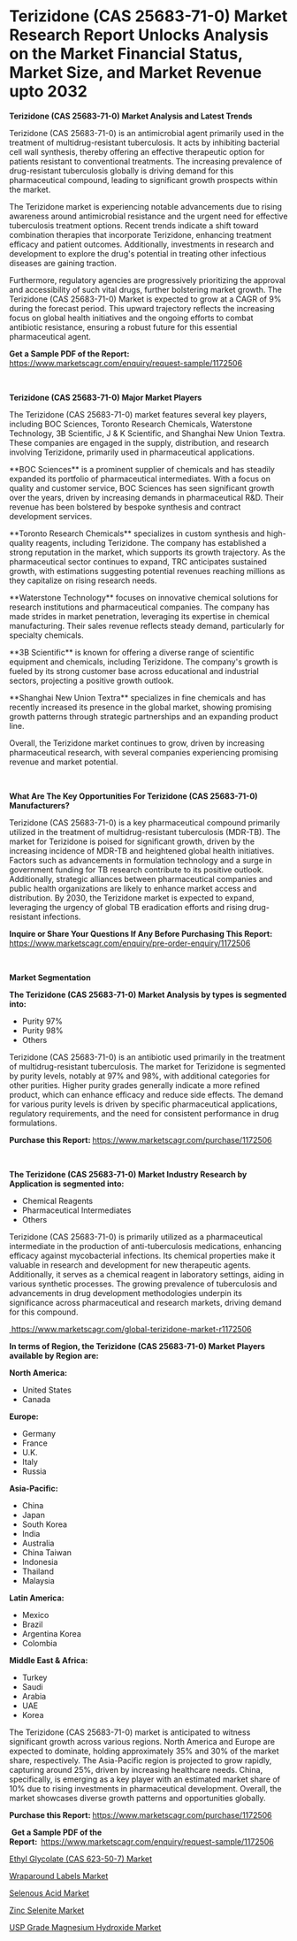<p><h1>Terizidone (CAS 25683-71-0) Market Research Report Unlocks Analysis on the Market Financial Status, Market Size, and Market Revenue upto 2032</h1></p><p><strong>Terizidone (CAS 25683-71-0) Market Analysis and Latest Trends</strong></p>
<p><p>Terizidone (CAS 25683-71-0) is an antimicrobial agent primarily used in the treatment of multidrug-resistant tuberculosis. It acts by inhibiting bacterial cell wall synthesis, thereby offering an effective therapeutic option for patients resistant to conventional treatments. The increasing prevalence of drug-resistant tuberculosis globally is driving demand for this pharmaceutical compound, leading to significant growth prospects within the market.</p><p>The Terizidone market is experiencing notable advancements due to rising awareness around antimicrobial resistance and the urgent need for effective tuberculosis treatment options. Recent trends indicate a shift toward combination therapies that incorporate Terizidone, enhancing treatment efficacy and patient outcomes. Additionally, investments in research and development to explore the drug's potential in treating other infectious diseases are gaining traction.</p><p>Furthermore, regulatory agencies are progressively prioritizing the approval and accessibility of such vital drugs, further bolstering market growth. The Terizidone (CAS 25683-71-0) Market is expected to grow at a CAGR of 9% during the forecast period. This upward trajectory reflects the increasing focus on global health initiatives and the ongoing efforts to combat antibiotic resistance, ensuring a robust future for this essential pharmaceutical agent.</p></p>
<p><strong>Get a Sample PDF of the Report:&nbsp;</strong> <a href="https://www.marketscagr.com/enquiry/request-sample/1172506?utm_campaign=2265&utm_medium=2&utm_source=Github&utm_content=ia&utm_term=02022025&utm_id=terizidone-cas-25683-71-0">https://www.marketscagr.com/enquiry/request-sample/1172506</a></p>
<p>&nbsp;</p>
<p><strong>Terizidone (CAS 25683-71-0) Major Market Players</strong></p>
<p><p>The Terizidone (CAS 25683-71-0) market features several key players, including BOC Sciences, Toronto Research Chemicals, Waterstone Technology, 3B Scientific, J & K Scientific, and Shanghai New Union Textra. These companies are engaged in the supply, distribution, and research involving Terizidone, primarily used in pharmaceutical applications.</p><p>**BOC Sciences** is a prominent supplier of chemicals and has steadily expanded its portfolio of pharmaceutical intermediates. With a focus on quality and customer service, BOC Sciences has seen significant growth over the years, driven by increasing demands in pharmaceutical R&D. Their revenue has been bolstered by bespoke synthesis and contract development services.</p><p>**Toronto Research Chemicals** specializes in custom synthesis and high-quality reagents, including Terizidone. The company has established a strong reputation in the market, which supports its growth trajectory. As the pharmaceutical sector continues to expand, TRC anticipates sustained growth, with estimations suggesting potential revenues reaching millions as they capitalize on rising research needs.</p><p>**Waterstone Technology** focuses on innovative chemical solutions for research institutions and pharmaceutical companies. The company has made strides in market penetration, leveraging its expertise in chemical manufacturing. Their sales revenue reflects steady demand, particularly for specialty chemicals.</p><p>**3B Scientific** is known for offering a diverse range of scientific equipment and chemicals, including Terizidone. The company's growth is fueled by its strong customer base across educational and industrial sectors, projecting a positive growth outlook.</p><p>**Shanghai New Union Textra** specializes in fine chemicals and has recently increased its presence in the global market, showing promising growth patterns through strategic partnerships and an expanding product line.</p><p>Overall, the Terizidone market continues to grow, driven by increasing pharmaceutical research, with several companies experiencing promising revenue and market potential.</p></p>
<p>&nbsp;</p>
<p><strong>What Are The Key Opportunities For Terizidone (CAS 25683-71-0) Manufacturers?</strong></p>
<p><p>Terizidone (CAS 25683-71-0) is a key pharmaceutical compound primarily utilized in the treatment of multidrug-resistant tuberculosis (MDR-TB). The market for Terizidone is poised for significant growth, driven by the increasing incidence of MDR-TB and heightened global health initiatives. Factors such as advancements in formulation technology and a surge in government funding for TB research contribute to its positive outlook. Additionally, strategic alliances between pharmaceutical companies and public health organizations are likely to enhance market access and distribution. By 2030, the Terizidone market is expected to expand, leveraging the urgency of global TB eradication efforts and rising drug-resistant infections.</p></p>
<p><strong>Inquire or Share Your Questions If Any Before Purchasing This Report:</strong> <a href="https://www.marketscagr.com/enquiry/pre-order-enquiry/1172506?utm_campaign=2265&utm_medium=2&utm_source=Github&utm_content=ia&utm_term=02022025&utm_id=terizidone-cas-25683-71-0">https://www.marketscagr.com/enquiry/pre-order-enquiry/1172506</a></p>
<p>&nbsp;</p>
<p><strong>Market Segmentation</strong></p>
<p><strong>The Terizidone (CAS 25683-71-0) Market Analysis by types is segmented into:</strong></p>
<p><ul><li>Purity 97%</li><li>Purity 98%</li><li>Others</li></ul></p>
<p><p>Terizidone (CAS 25683-71-0) is an antibiotic used primarily in the treatment of multidrug-resistant tuberculosis. The market for Terizidone is segmented by purity levels, notably at 97% and 98%, with additional categories for other purities. Higher purity grades generally indicate a more refined product, which can enhance efficacy and reduce side effects. The demand for various purity levels is driven by specific pharmaceutical applications, regulatory requirements, and the need for consistent performance in drug formulations.</p></p>
<p><strong>Purchase this Report:&nbsp;</strong><a href="https://www.marketscagr.com/purchase/1172506?utm_campaign=2265&utm_medium=2&utm_source=Github&utm_content=ia&utm_term=02022025&utm_id=terizidone-cas-25683-71-0">https://www.marketscagr.com/purchase/1172506</a></p>
<p>&nbsp;</p>
<p><strong>The Terizidone (CAS 25683-71-0) Market Industry Research by Application is segmented into:</strong></p>
<p><ul><li>Chemical Reagents</li><li>Pharmaceutical Intermediates</li><li>Others</li></ul></p>
<p><p>Terizidone (CAS 25683-71-0) is primarily utilized as a pharmaceutical intermediate in the production of anti-tuberculosis medications, enhancing efficacy against mycobacterial infections. Its chemical properties make it valuable in research and development for new therapeutic agents. Additionally, it serves as a chemical reagent in laboratory settings, aiding in various synthetic processes. The growing prevalence of tuberculosis and advancements in drug development methodologies underpin its significance across pharmaceutical and research markets, driving demand for this compound.</p></p>
<p><a href="https://www.marketscagr.com/global-terizidone-market-r1172506?utm_campaign=2265&utm_medium=2&utm_source=Github&utm_content=ia&utm_term=02022025&utm_id=terizidone-cas-25683-71-0">&nbsp;https://www.marketscagr.com/global-terizidone-market-r1172506</a></p>
<p><strong>In terms of Region, the Terizidone (CAS 25683-71-0) Market Players available by Region are:</strong></p>
<p>
    <p> <strong> North America: </strong>
        <ul>
            <li>United States</li>
            <li>Canada</li>
        </ul>
        </p> 
    <p> <strong> Europe: </strong>
        <ul>
            <li>Germany</li>
            <li>France</li>
            <li>U.K.</li>
            <li>Italy</li>
            <li>Russia</li>
        </ul>
        </p> 
    <p> <strong> Asia-Pacific: </strong>
        <ul>
            <li>China</li>
            <li>Japan</li>
            <li>South Korea</li>
            <li>India</li>
            <li>Australia</li>
            <li>China Taiwan</li>
            <li>Indonesia</li>
            <li>Thailand</li>
            <li>Malaysia</li>
        </ul>
        </p> 
    <p> <strong> Latin America: </strong>
        <ul>
            <li>Mexico</li>
            <li>Brazil</li>
            <li>Argentina Korea</li>
            <li>Colombia</li>
        </ul>
        </p> 
    <p> <strong> Middle East & Africa: </strong>
        <ul>
            <li>Turkey</li>
            <li>Saudi</li>
            <li>Arabia</li>
            <li>UAE</li>
            <li>Korea</li>
        </ul>
    </p>
    </p>
<p><p>The Terizidone (CAS 25683-71-0) market is anticipated to witness significant growth across various regions. North America and Europe are expected to dominate, holding approximately 35% and 30% of the market share, respectively. The Asia-Pacific region is projected to grow rapidly, capturing around 25%, driven by increasing healthcare needs. China, specifically, is emerging as a key player with an estimated market share of 10% due to rising investments in pharmaceutical development. Overall, the market showcases diverse growth patterns and opportunities globally.</p></p>
<p><strong>Purchase this Report: </strong><a href="https://www.marketscagr.com/purchase/1172506?utm_campaign=2265&utm_medium=2&utm_source=Github&utm_content=ia&utm_term=02022025&utm_id=terizidone-cas-25683-71-0">https://www.marketscagr.com/purchase/1172506</a></p>
<p>&nbsp;<strong>Get a Sample PDF of the Report:&nbsp;&nbsp;</strong><a href="https://www.marketscagr.com/enquiry/request-sample/1172506?utm_campaign=2265&utm_medium=2&utm_source=Github&utm_content=ia&utm_term=02022025&utm_id=terizidone-cas-25683-71-0">https://www.marketscagr.com/enquiry/request-sample/1172506</a></p>
<p><strong></strong></p>
<p><p><a href="https://github.com/krinerstormy331/Market-Research-Report-List-1/blob/main/ethyl-glycolate-cas-623-50-7-market.md?utm_campaign=2265&utm_medium=2&utm_source=Github&utm_content=ia&utm_term=02022025&utm_id=terizidone-cas-25683-71-0">Ethyl Glycolate (CAS 623-50-7) Market</a></p><p><a href="https://www.linkedin.com/pulse/in-depth-review-wraparound-labels-market-size-segmentation-xubsc?utm_campaign=2265&utm_medium=2&utm_source=Github&utm_content=ia&utm_term=02022025&utm_id=terizidone-cas-25683-71-0">Wraparound Labels Market</a></p><p><a href="https://www.linkedin.com/pulse/digital-transformation-selenous-acid-industry-market-opportunities-ejyaf?utm_campaign=2265&utm_medium=2&utm_source=Github&utm_content=ia&utm_term=02022025&utm_id=terizidone-cas-25683-71-0">Selenous Acid Market</a></p><p><a href="https://www.linkedin.com/pulse/impact-change-trends-global-zinc-selenite-market-surpassed-vip1f?utm_campaign=2265&utm_medium=2&utm_source=Github&utm_content=ia&utm_term=02022025&utm_id=terizidone-cas-25683-71-0">Zinc Selenite Market</a></p><p><a href="https://www.linkedin.com/pulse/analyzing-usp-grade-magnesium-hydroxide-market-114-cagr-growth-kmhnc?utm_campaign=2265&utm_medium=2&utm_source=Github&utm_content=ia&utm_term=02022025&utm_id=terizidone-cas-25683-71-0">USP Grade Magnesium Hydroxide Market</a></p></p>